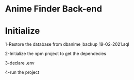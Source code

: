 # Anime Finder Back-end

# Initialize 

1-Restore the database from dbanime_backup_19-02-2021.sql

2-Initialize the npm project to get the dependecies

3-declare .env 

4-run the project 

